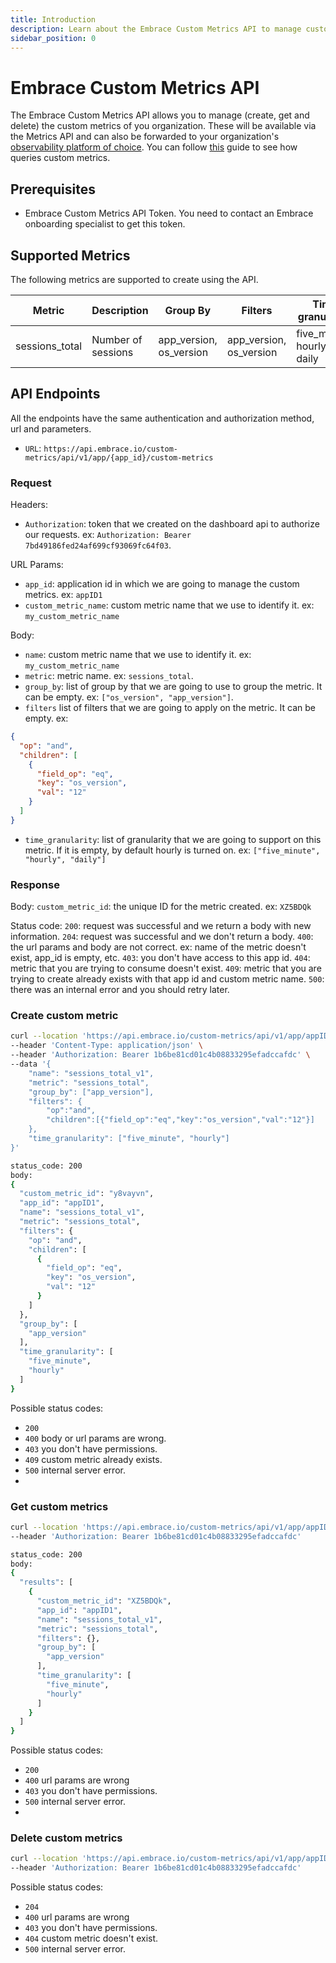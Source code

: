 ```yaml
---
title: Introduction
description: Learn about the Embrace Custom Metrics API to manage custom metrics
sidebar_position: 0
---
```


# Embrace Custom Metrics API

The Embrace Custom Metrics API allows you to manage (create, get and delete) the custom metrics of you organization.
These will be available via the Metrics API and can also be forwarded to your
organization's [observability platform of choice](/data-destinations).
You can follow [this](/metrics-api/code_samples) guide to see how queries custom metrics.

## Prerequisites

- Embrace Custom Metrics API Token. You need to contact an Embrace onboarding specialist to get this token.

## Supported Metrics

The following metrics are supported to create using the API.

| Metric         | Description        | Group By                | Filters                 | Time granularity           |           
|----------------|--------------------|-------------------------|-------------------------|----------------------------|
| sessions_total | Number of sessions | app_version, os_version | app_version, os_version | five_minute, hourly, daily |

## API Endpoints

All the endpoints have the same authentication and authorization method, url and parameters.

- `URL`: `https://api.embrace.io/custom-metrics/api/v1/app/{app_id}/custom-metrics`

### Request

Headers:

- `Authorization`: token that we created on the dashboard api to authorize our requests.
  ex: `Authorization: Bearer 7bd49186fed24af699cf93069fc64f03`.

URL Params:

- `app_id`: application id in which we are going to manage the custom metrics. ex: `appID1`
- `custom_metric_name`: custom metric name that we use to identify it. ex: `my_custom_metric_name`

Body:

- `name`: custom metric name that we use to identify it. ex: `my_custom_metric_name`
- `metric`: metric name. ex: `sessions_total`.
- `group_by`: list of group by that we are going to use to group the metric. It can be empty.
  ex: `["os_version", "app_version"]`.
- `filters` list of filters that we are going to apply on the metric. It can be empty. ex:

```json
{
  "op": "and",
  "children": [
    {
      "field_op": "eq",
      "key": "os_version",
      "val": "12"
    }
  ]
}
```

- `time_granularity`: list of granularity that we are going to support on this metric. If it is empty, by default hourly
  is turned on. ex: `["five_minute", "hourly", "daily"]`

### Response

Body:
`custom_metric_id`: the unique ID for the metric created. ex: `XZ5BDQk`

Status code:
`200`: request was successful and we return a body with new information.
`204`: request was successful and we don't return a body.
`400`: the url params and body are not correct. ex: name of the metric doesn't exist, app_id is empty, etc.
`403`: you don't have access to this app id.
`404`: metric that you are trying to consume doesn't exist.
`409`: metric that you are trying to create already exists with that app id and custom metric name.
`500`: there was an internal error and you should retry later.

### Create custom metric

```bash
curl --location 'https://api.embrace.io/custom-metrics/api/v1/app/appID1/custom-metrics' \
--header 'Content-Type: application/json' \
--header 'Authorization: Bearer 1b6be81cd01c4b08833295efadccafdc' \
--data '{
    "name": "sessions_total_v1",
    "metric": "sessions_total",
    "group_by": ["app_version"],
    "filters": {
        "op":"and",
        "children":[{"field_op":"eq","key":"os_version","val":"12"}]
    },
    "time_granularity": ["five_minute", "hourly"]
}'
```

```bash
status_code: 200
body: 
{
  "custom_metric_id": "y8vayvn",
  "app_id": "appID1",
  "name": "sessions_total_v1",
  "metric": "sessions_total",
  "filters": {
    "op": "and",
    "children": [
      {
        "field_op": "eq",
        "key": "os_version",
        "val": "12"
      }
    ]
  },
  "group_by": [
    "app_version"
  ],
  "time_granularity": [
    "five_minute",
    "hourly"
  ]
}
```

Possible status codes:

- `200`
- `400` body or url params are wrong.
- `403` you don't have permissions.
- `409` custom metric already exists.
- `500` internal server error.
-

### Get custom metrics

```bash
curl --location 'https://api.embrace.io/custom-metrics/api/v1/app/appID1/custom-metrics' \
--header 'Authorization: Bearer 1b6be81cd01c4b08833295efadccafdc'
```

```bash
status_code: 200
body: 
{
  "results": [
    {
      "custom_metric_id": "XZ5BDQk",
      "app_id": "appID1",
      "name": "sessions_total_v1",
      "metric": "sessions_total",
      "filters": {},
      "group_by": [
        "app_version"
      ],
      "time_granularity": [
        "five_minute",
        "hourly"
      ]
    }
  ]
}
```

Possible status codes:

- `200`
- `400` url params are wrong
- `403` you don't have permissions.
- `500` internal server error.
-

### Delete custom metrics

```bash
curl --location 'https://api.embrace.io/custom-metrics/api/v1/app/appID1/custom-metrics/sessions_total_v1' \
--header 'Authorization: Bearer 1b6be81cd01c4b08833295efadccafdc'
```

Possible status codes:

- `204`
- `400` url params are wrong
- `403` you don't have permissions.
- `404` custom metric doesn't exist.
- `500` internal server error.


